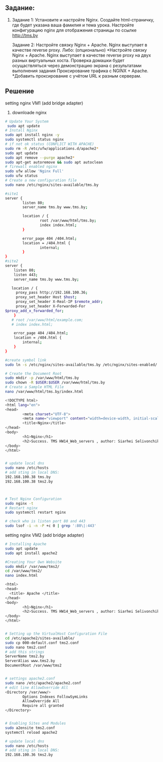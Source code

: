 ## Задание:
1.  Задание 1:
    Установите и настройте Nginx. Создайте html-страничку, где будет указана
    ваша фамилия и тема урока. Настройте конфигурацию nginx для отображения
    страницы по ссылке http://tms.by

    Задание 2:
    Настройте связку Nginx + Apache. Nginx выступает в качестве reverse proxy. Либо:
    (опционально)
    *Настройте связку Nginx + Apache. Nginx выступает в качестве reverse proxy на двух разных виртуальных хоста.
    Проверка домашки будет осущаствляться через демонстрацию экрана с результатами выполнения задания
    Проксирование трафика с NGINX + Apache. 
    *Добавить проксирование с учётом URL к разным серверам.

## Решение
setting nginx VM1 (add bridge adapter)
1.    downloade nginx
```bash
# Update Your System
 sudo apt update
# Install Nginx
sudo apt install nginx -y
sudo systemctl status nginx
# if not ok status (CONFLICT WITH APACHE)
sudo rm -R /etc/ufw/applications.d/apache2*
sudo apt update
sudo apt remove --purge apache2*
sudo apt-get autoremove && sudo apt autoclean
# firewall enabled nginx
sudo ufw allow 'Nginx Full'
sudo ufw status
# Create a new configuration file
sudo nano /etc/nginx/sites-available/tms.by  

#site1
server {
        listen 80;
        server_name tms.by www.tms.by;

        location / {
                root /var/www/html/tms.by;
                index index.html;
        }

        error_page 404 /404.html;
        location = /404.html {
                internal;
        }
}
#site2
server {
    listen 80;
    listen 443;
    server_name tms.by www.tms.by;

   location / {
     proxy_pass http://192.168.100.36;
     proxy_set_header Host $host;
     proxy_set_header X-Real-IP $remote_addr;
     proxy_set_header X-Forwarded-For
$proxy_add_x_forwarded_for;
    }
   # root /var/www/html/example.com;
   # index index.html;   

    error_page 404 /404.html;
    location = /404.html {
        internal;
    }
}

#create symbol link
sudo ln -s /etc/nginx/sites-available/tms.by /etc/nginx/sites-enabled/

# Create the Document Root
sudo mkdir -p /var/www/html/tms.by
sudo chown -R $USER:$USER /var/www/html/tms.by
# Create a Sample HTML File
nano /var/www/html/tms.by/index.html

<!DOCTYPE html>
<html lang="en">
<head>
        <meta charset="UTF-8">
        <meta name="viewport" content="width=device-width, initial-scale=1.0">
        <title>Nginx</title>
</head>
<body>
        <h1>Nginx</h1>
        <h2>Success. TMS HW14_Web_servers , author: Siarhei Selivonchik</h1>
</body>
</html>


# update local dns
sudo nano /etc/hosts
# add sting in local DNS:
192.168.100.38 tms.by
192.168.100.38 tms2.by



# Test Nginx Configuration
sudo nginx -t
# Restart nginx
sudo systemctl restart nginx

# check who is listen port 80 and 443
sudo lsof -i -n -P +c 0 | grep ':80\|:443'


```
setting nginx VM2 (add bridge adapter)
```bash
# Installing Apache
sudo apt update
sudo apt install apache2

#Creating Your Own Website
sudo mkdir /var/www/tms2/
cd /var/www/tms2/
nano index.html

<html>
<head>
  <title> Apache </title>
</head>
<body>
        <h1>Nginx</h1>
        <h2>Success. TMS HW14_Web_servers , author: Siarhei Selivonchik</h1>
</body>
</html>


# Setting up the VirtualHost Configuration File
cd /etc/apache2/sites-available/
sudo cp 000-default.conf tms2.conf
sudo nano tms2.conf 
# add this strings
ServerName tms2.by
ServerAlias www.tms2.by
DocumentRoot /var/www/tms2


# settings apache2.conf
sudo nano /etc/apache2/apache2.conf
# edit line AllowOverride All 
<Directory /var/www/>
        Options Indexes FollowSymLinks
        AllowOverride All 
        Require all granted
</Directory>


# Enabling Sites and Modules
sudo a2ensite tms2.conf
systemctl reload apache2

# update local dns
sudo nano /etc/hosts
# add sting in local DNS:
192.168.100.36 tms2.by
```

